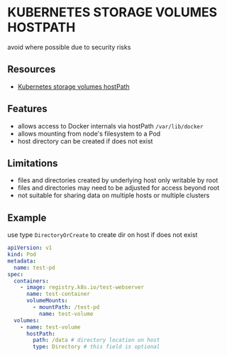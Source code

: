 # KUBERNETES STORAGE VOLUMES HOSTPATH

avoid where possible due to security risks

## Resources

- [Kubernetes storage volumes hostPath](https://kubernetes.io/docs/concepts/storage/volumes/#hostpath)

## Features

- allows access to Docker internals via hostPath `/var/lib/docker`
- allows mounting from node's filesystem to a Pod
- host directory can be created if does not exist

## Limitations

- files and directories created by underlying host only writable by root
- files and directories may need to be adjusted for access beyond root
- not suitable for sharing data on multiple hosts or multiple clusters

## Example

use type `DirectoryOrCreate` to create dir on host if does not exist

```yaml
apiVersion: v1
kind: Pod
metadata:
  name: test-pd
spec:
  containers:
    - image: registry.k8s.io/test-webserver
      name: test-container
      volumeMounts:
        - mountPath: /test-pd
          name: test-volume
  volumes:
    - name: test-volume
      hostPath:
        path: /data # directory location on host
        type: Directory # this field is optional
```
